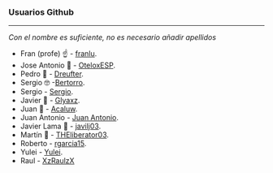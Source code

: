 ### Usuarios Github
----

*Con el nombre es suficiente, no es necesario añadir apellidos*

- Fran (profe) :point_up: - [franlu](https://github.com/franlu).
- Jose Antonio 🧐 - [OteloxESP](https://github.com/OteloxESP).
- Pedro 🤨 - [Dreufter](https://github.com/Dreufter).
- Sergio 🤓 -[Bertorro](https://github.com/Sergio-Jurado).
- Sergio - [Sergio](https://github.com/Sergiodj99).
- Javier 🐧 - [Glyaxz](https://github.com/glyaxz).
- Juan 🐎 - [Acaluw](https://github.com/Acaluw).
- Juan Antonio - [Juan Antonio](https://github.com/JuanAntonio21).
- Javier Lama 🤡 - [javilj03](https://github/javilj03).
- Martín 🗿 - [THEliberator03](https://github.com/THEliberator03).
- Roberto - [rgarcia15](https://github.com/rgarcia15).
- Yulei - [Yulei](https://github.com/YuleiYanYY).
- Raul - [XzRaulzX](https://github.com/XzRaulzX)
